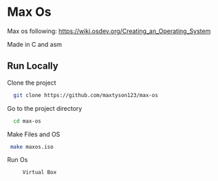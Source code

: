 
# Max Os

Max os following: https://wiki.osdev.org/Creating_an_Operating_System

Made in C and asm

## Run Locally

Clone the project

```bash
  git clone https://github.com/maxtyson123/max-os
```

Go to the project directory

```bash
  cd max-os
```

Make Files and OS

```bash
 make maxos.iso  
```

Run Os 

```bash
     Virtual Box
```


